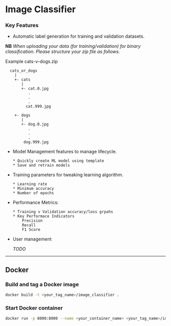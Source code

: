 # Image Classifier

### Key Features

* Automatic label generation for training and validation datasets.
  

__NB__ _When uploading your data (for training/validation) for binary classification. Please structure your zip file as follows._

Example cats-v-dogs.zip

    
      cats_or_dogs
        |
        +- cats
           |
           +- cat.0.jpg
              .
              .
              .
             cat.999.jpg
             
        +- dogs
           |
           +- dog.0.jpg
              .
              .
              .
            dog.999.jpg

* Model Management features to manage lifecycle.

      * Quickly create ML model using template
      * Save and retrain models              


* Training parameters for tweaking learning algorithm. 

      * Learning rate
      * Minimum accuracy
      * Number of epochs


* Performance Metrics:

      * Training v Validation accuracy/loss grpahs
      * Key Performace Indicators
          Precision
          Recall
          F1 Score
  
* User management

  _TODO_

___

## Docker

### Build and tag a Docker image
```bash
docker build -t <your_tag_name>/image_classifier .
```

### Start Docker container
```bash
docker run -p 8000:8000 --name <your_container_name> <your_tag_name>/image_classifier
```
